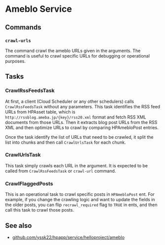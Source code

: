 # Ameblo Service

## Commands

### `crawl-urls`

The command crawl the ameblo URLs given in the arguments. The command is useful to crawl specific URLs for debugging or operational purposes.

## Tasks

### CrawlRssFeedsTask

At first, a client (Cloud Scheduler or any other schedulers) calls `CrawlRssFeedsTask` without any parameters. This task identifies the RSS feed URLs from HPAsset table,
which is `http://rssblog.ameba.jp/{key}/rss20.xml` format and fetch RSS XML documents from those URLs. Then it extracts blog post URLs from the RSS XML and then optimize
URLs to crawl by comparing HPAmebloPost entries.

Once the task identify the list of URLs that need to be crawled, it split the list into chunks and then call `CrawlUrlsTask` for each chunk.

### CrawlUrlsTask

This task simply crawls each URL in the argument. It is expected to be called from `CrawlRssFeedsTask` or `crawl-url` command.

### CrawlFlaggedPosts

This is an operational task to crawl specific posts in `HPAmebloPost` ent. For example, if you change the crawling logic and want to update the fields in the older posts,
you can flip `recrawl_required` flag to `TRUE` in ents, and then call this task to crawl those posts.

## See also

- [github.com/yssk22/hpapp/service/helloproject/ameblo](../godoc/pkg/github.com/yssk22/hpapp/go/service/helloproject/ameblo/index.html)

